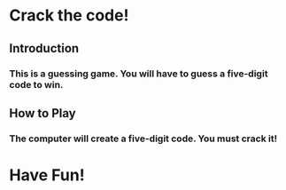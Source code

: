 # Crack the code!

## Introduction
###     This is a guessing game. You will have to guess a five-digit code to win.

## How to Play
###     The computer will create a five-digit code. You must crack it!

# Have Fun!
